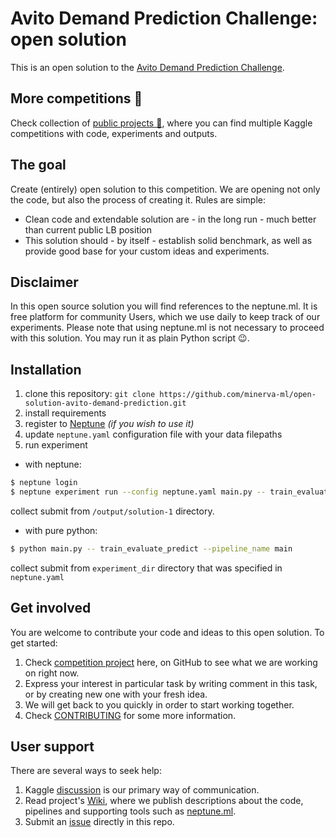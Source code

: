 # Avito Demand Prediction Challenge: open solution

This is an open solution to the [Avito Demand Prediction Challenge](https://www.kaggle.com/c/avito-demand-prediction).

## More competitions :sparkler:
Check collection of [public projects :gift:](https://app.neptune.ml/-/explore), where you can find multiple Kaggle competitions with code, experiments and outputs.

## The goal
Create (entirely) open solution to this competition. We are opening not only the code, but also the process of creating it. Rules are simple:
* Clean code and extendable solution are - in the long run - much better than current public LB position
* This solution should - by itself - establish solid benchmark, as well as provide good base for your custom ideas and experiments.

## Disclaimer
In this open source solution you will find references to the neptune.ml. It is free platform for community Users, which we use daily to keep track of our experiments. Please note that using neptune.ml is not necessary to proceed with this solution. You may run it as plain Python script :wink:.

## Installation
1. clone this repository: `git clone https://github.com/minerva-ml/open-solution-avito-demand-prediction.git`
2. install requirements
3. register to [Neptune](https://neptune.ml/ 'machine learning lab') *(if you wish to use it)*
4. update `neptune.yaml` configuration file with your data filepaths
5. run experiment
*   with neptune:
```bash
$ neptune login
$ neptune experiment run --config neptune.yaml main.py -- train_evaluate_predict --pipeline_name main
```
collect submit from `/output/solution-1` directory.

* with pure python:
```bash
$ python main.py -- train_evaluate_predict --pipeline_name main
```

collect submit from `experiment_dir` directory that was specified in `neptune.yaml`

## Get involved
You are welcome to contribute your code and ideas to this open solution. To get started:
1. Check [competition project](https://github.com/minerva-ml/open-solution-avito-demand-prediction/projects/1) here, on GitHub to see what we are working on right now.
1. Express your interest in particular task by writing comment in this task, or by creating new one with your fresh idea.
1. We will get back to you quickly in order to start working together.
1. Check [CONTRIBUTING](CONTRIBUTING.md) for some more information.

## User support
There are several ways to seek help:
1. Kaggle [discussion](https://www.kaggle.com/c/avito-demand-prediction/discussion) is our primary way of communication.
1. Read project's [Wiki](https://github.com/minerva-ml/open-solution-avito-demand-prediction/wiki), where we publish descriptions about the code, pipelines and supporting tools such as [neptune.ml](https://neptune.ml/).
1. Submit an [issue](https://github.com/minerva-ml/open-solution-avito-demand-prediction/issues) directly in this repo.
